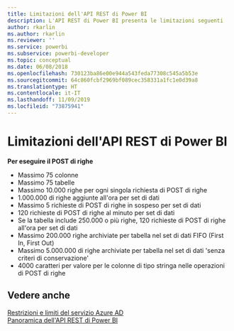 ```yaml
---
title: Limitazioni dell'API REST di Power BI
description: L'API REST di Power BI presenta le limitazioni seguenti
author: rkarlin
ms.author: rkarlin
ms.reviewer: ''
ms.service: powerbi
ms.subservice: powerbi-developer
ms.topic: conceptual
ms.date: 06/08/2018
ms.openlocfilehash: 730123ba86e00e944a543feda77308c545a5b53e
ms.sourcegitcommit: 64c860fcbf2969bf089cec358331a1fc1e0d39a8
ms.translationtype: HT
ms.contentlocale: it-IT
ms.lasthandoff: 11/09/2019
ms.locfileid: "73875941"
---
```

# <a name="power-bi-rest-api-limitations"></a>Limitazioni dell'API REST di Power BI  
  
**Per eseguire il POST di righe**
  
* Massimo 75 colonne
* Massimo 75 tabelle
* Massimo 10.000 righe per ogni singola richiesta di POST di righe  
* 1\.000.000 di righe aggiunte all'ora per set di dati  
* Massimo 5 richieste di POST di righe in sospeso per set di dati  
* 120 richieste di POST di righe al minuto per set di dati
* Se la tabella include 250.000 o più righe, 120 richieste di POST di righe all'ora per set di dati
* Massimo 200.000 righe archiviate per tabella nel set di dati FIFO (First In, First Out)
* Massimo 5.000.000 di righe archiviate per tabella nel set di dati 'senza criteri di conservazione'  
* 4000 caratteri per valore per le colonne di tipo stringa nelle operazioni di POST di righe
  
## <a name="see-also"></a>Vedere anche

[Restrizioni e limiti del servizio Azure AD](https://docs.microsoft.com/azure/active-directory/active-directory-service-limits-restrictions)   
[Panoramica dell'API REST di Power BI](https://docs.microsoft.com/rest/api/power-bi/)